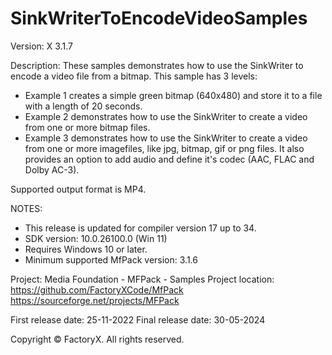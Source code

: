 # SinkWriterToEncodeVideoSamples

Version: X 3.1.7

Description:
  These samples demonstrates how to use the SinkWriter to encode a video file from a bitmap.
  This sample has 3 levels:
  - Example 1 creates a simple green bitmap (640x480) and store it to a file with a length of 20 seconds.
  - Example 2 demonstrates how to use the SinkWriter to create a video from one or more bitmap files.
  - Example 3 demonstrates how to use the SinkWriter to create a video from one or more imagefiles, 
    like jpg, bitmap, gif or png files. It also provides an option to add audio and define it's codec (AAC, FLAC and Dolby AC-3).
 

Supported output format is MP4.

NOTES:
 - This release is updated for compiler version 17 up to 34.
 - SDK version: 10.0.26100.0 (Win 11)
 - Requires Windows 10 or later.
 - Minimum supported MfPack version: 3.1.6

Project: Media Foundation - MFPack - Samples
Project location: https://github.com/FactoryXCode/MfPack
                  https://sourceforge.net/projects/MFPack

First release date: 25-11-2022
Final release date: 30-05-2024

Copyright © FactoryX. All rights reserved.




